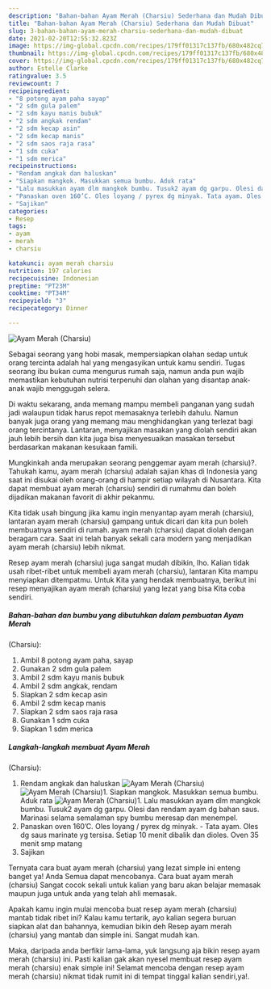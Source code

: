```yaml
---
description: "Bahan-bahan Ayam Merah (Charsiu) Sederhana dan Mudah Dibuat"
title: "Bahan-bahan Ayam Merah (Charsiu) Sederhana dan Mudah Dibuat"
slug: 3-bahan-bahan-ayam-merah-charsiu-sederhana-dan-mudah-dibuat
date: 2021-02-20T12:55:32.823Z
image: https://img-global.cpcdn.com/recipes/179ff01317c137fb/680x482cq70/ayam-merah-charsiu-foto-resep-utama.jpg
thumbnail: https://img-global.cpcdn.com/recipes/179ff01317c137fb/680x482cq70/ayam-merah-charsiu-foto-resep-utama.jpg
cover: https://img-global.cpcdn.com/recipes/179ff01317c137fb/680x482cq70/ayam-merah-charsiu-foto-resep-utama.jpg
author: Estelle Clarke
ratingvalue: 3.5
reviewcount: 7
recipeingredient:
- "8 potong ayam paha sayap"
- "2 sdm gula palem"
- "2 sdm kayu manis bubuk"
- "2 sdm angkak rendam"
- "2 sdm kecap asin"
- "2 sdm kecap manis"
- "2 sdm saos raja rasa"
- "1 sdm cuka"
- "1 sdm merica"
recipeinstructions:
- "Rendam angkak dan haluskan"
- "Siapkan mangkok. Masukkan semua bumbu. Aduk rata"
- "Lalu masukkan ayam dlm mangkok bumbu. Tusuk2 ayam dg garpu. Olesi dan rendam ayam dg bahan saus. Marinasi selama semalaman spy bumbu meresap dan menempel."
- "Panaskan oven 160’C. Oles loyang / pyrex dg minyak. Tata ayam. Oles dg saus marinate yg tersisa. Setiap 10 menit dibalik dan dioles. Oven 35 menit smp matang"
- "Sajikan"
categories:
- Resep
tags:
- ayam
- merah
- charsiu

katakunci: ayam merah charsiu 
nutrition: 197 calories
recipecuisine: Indonesian
preptime: "PT23M"
cooktime: "PT34M"
recipeyield: "3"
recipecategory: Dinner

---
```



![Ayam Merah
(Charsiu)](https://img-global.cpcdn.com/recipes/179ff01317c137fb/680x482cq70/ayam-merah-charsiu-foto-resep-utama.jpg)

Sebagai seorang yang hobi masak, mempersiapkan olahan sedap untuk orang tercinta adalah hal yang mengasyikan untuk kamu sendiri. Tugas seorang ibu bukan cuma mengurus rumah saja, namun anda pun wajib memastikan kebutuhan nutrisi terpenuhi dan olahan yang disantap anak-anak wajib menggugah selera.

Di waktu  sekarang, anda memang mampu membeli panganan yang sudah jadi walaupun tidak harus repot memasaknya terlebih dahulu. Namun banyak juga orang yang memang mau menghidangkan yang terlezat bagi orang tercintanya. Lantaran, menyajikan masakan yang diolah sendiri akan jauh lebih bersih dan kita juga bisa menyesuaikan masakan tersebut berdasarkan makanan kesukaan famili. 



Mungkinkah anda merupakan seorang penggemar ayam merah
(charsiu)?. Tahukah kamu, ayam merah
(charsiu) adalah sajian khas di Indonesia yang saat ini disukai oleh orang-orang di hampir setiap wilayah di Nusantara. Kita dapat membuat ayam merah
(charsiu) sendiri di rumahmu dan boleh dijadikan makanan favorit di akhir pekanmu.

Kita tidak usah bingung jika kamu ingin menyantap ayam merah
(charsiu), lantaran ayam merah
(charsiu) gampang untuk dicari dan kita pun boleh membuatnya sendiri di rumah. ayam merah
(charsiu) dapat diolah dengan beragam cara. Saat ini telah banyak sekali cara modern yang menjadikan ayam merah
(charsiu) lebih nikmat.

Resep ayam merah
(charsiu) juga sangat mudah dibikin, lho. Kalian tidak usah ribet-ribet untuk membeli ayam merah
(charsiu), lantaran Kita mampu menyiapkan ditempatmu. Untuk Kita yang hendak membuatnya, berikut ini resep menyajikan ayam merah
(charsiu) yang lezat yang bisa Kita coba sendiri.

<!--inarticleads1-->

##### Bahan-bahan dan bumbu yang dibutuhkan dalam pembuatan Ayam Merah
(Charsiu):

1. Ambil 8 potong ayam paha, sayap
1. Gunakan 2 sdm gula palem
1. Ambil 2 sdm kayu manis bubuk
1. Ambil 2 sdm angkak, rendam
1. Siapkan 2 sdm kecap asin
1. Ambil 2 sdm kecap manis
1. Siapkan 2 sdm saos raja rasa
1. Gunakan 1 sdm cuka
1. Siapkan 1 sdm merica




<!--inarticleads2-->

##### Langkah-langkah membuat Ayam Merah
(Charsiu):

1. Rendam angkak dan haluskan
<img src="https://img-global.cpcdn.com/steps/cafdf483d7631dfb/160x128cq70/ayam-merah-charsiu-langkah-memasak-1-foto.jpg" alt="Ayam Merah
(Charsiu)"><img src="https://img-global.cpcdn.com/steps/c3fbe95b54cfe7d2/160x128cq70/ayam-merah-charsiu-langkah-memasak-1-foto.jpg" alt="Ayam Merah
(Charsiu)">1. Siapkan mangkok. Masukkan semua bumbu. Aduk rata
<img src="https://img-global.cpcdn.com/steps/bc0b5aa88ca2bc3f/160x128cq70/ayam-merah-charsiu-langkah-memasak-2-foto.jpg" alt="Ayam Merah
(Charsiu)">1. Lalu masukkan ayam dlm mangkok bumbu. Tusuk2 ayam dg garpu. Olesi dan rendam ayam dg bahan saus. Marinasi selama semalaman spy bumbu meresap dan menempel.
1. Panaskan oven 160’C. Oles loyang / pyrex dg minyak. - Tata ayam. Oles dg saus marinate yg tersisa. Setiap 10 menit dibalik dan dioles. Oven 35 menit smp matang
1. Sajikan




Ternyata cara buat ayam merah
(charsiu) yang lezat simple ini enteng banget ya! Anda Semua dapat mencobanya. Cara buat ayam merah
(charsiu) Sangat cocok sekali untuk kalian yang baru akan belajar memasak maupun juga untuk anda yang telah ahli memasak.

Apakah kamu ingin mulai mencoba buat resep ayam merah
(charsiu) mantab tidak ribet ini? Kalau kamu tertarik, ayo kalian segera buruan siapkan alat dan bahannya, kemudian bikin deh Resep ayam merah
(charsiu) yang mantab dan simple ini. Sangat mudah kan. 

Maka, daripada anda berfikir lama-lama, yuk langsung aja bikin resep ayam merah
(charsiu) ini. Pasti kalian gak akan nyesel membuat resep ayam merah
(charsiu) enak simple ini! Selamat mencoba dengan resep ayam merah
(charsiu) nikmat tidak rumit ini di tempat tinggal kalian sendiri,ya!.

